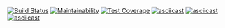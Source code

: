 [![Build Status](https://travis-ci.org/infl4me/project-lvl1-s376.svg?branch=master)](https://travis-ci.org/infl4me/project-lvl1-s376)
[![Maintainability](https://api.codeclimate.com/v1/badges/c63a81ca1e362fe9d080/maintainability)](https://codeclimate.com/github/infl4me/project-lvl1-s376/maintainability)
[![Test Coverage](https://api.codeclimate.com/v1/badges/c63a81ca1e362fe9d080/test_coverage)](https://codeclimate.com/github/infl4me/project-lvl1-s376/test_coverage)
[![asciicast](https://asciinema.org/a/oVqW6WU8CnwzuA7hExzCfkWBS.svg)](https://asciinema.org/a/oVqW6WU8CnwzuA7hExzCfkWBS)
[![asciicast](https://asciinema.org/a/BHtFtBM5Fd728Mx5wOWTL3fE1.svg)](https://asciinema.org/a/BHtFtBM5Fd728Mx5wOWTL3fE1)
[![asciicast](https://asciinema.org/a/ZRzFH74SREga0j1iHp09t9GO1.svg)](https://asciinema.org/a/ZRzFH74SREga0j1iHp09t9GO1)